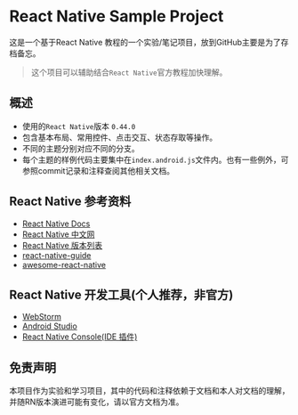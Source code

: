# React Native Sample Project

这是一个基于React Native 教程的一个实验/笔记项目，放到GitHub主要是为了存档备忘。  
> 这个项目可以辅助结合`React Native`官方教程加快理解。

## 概述
* 使用的`React Native`版本 `0.44.0`
* 包含基本布局、常用控件、点击交互、状态存取等操作。
* 不同的主题分别对应不同的分支。
* 每个主题的样例代码主要集中在`index.android.js`文件内。也有一些例外，可参照commit记录和注释查阅其他相关文档。
 
## React Native 参考资料
* [React Native Docs](https://facebook.github.io/react-native/docs/getting-started.html)
* [React Native 中文网](https://react-native.cn/docs/0.40/getting-started.html)
* [React Native 版本列表](https://facebook.github.io/react-native/versions.html)
* [react-native-guide](https://github.com/reactnativecn/react-native-guide)
* [awesome-react-native](https://github.com/jondot/awesome-react-native)

## React Native 开发工具(个人推荐，非官方)
* [WebStorm](https://www.jetbrains.com/webstorm/)
* [Android Studio](https://developer.android.com/studio/index.html)
* [React Native Console(IDE 插件)](https://github.com/beansoftapp/react-native-console)

## 免责声明
本项目作为实验和学习项目，其中的代码和注释依赖于文档和本人对文档的理解，并随RN版本演进可能有变化，请以官方文档为准。